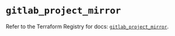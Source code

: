 # `gitlab_project_mirror`

Refer to the Terraform Registry for docs: [`gitlab_project_mirror`](https://registry.terraform.io/providers/gitlabhq/gitlab/17.9.0/docs/resources/project_mirror).
